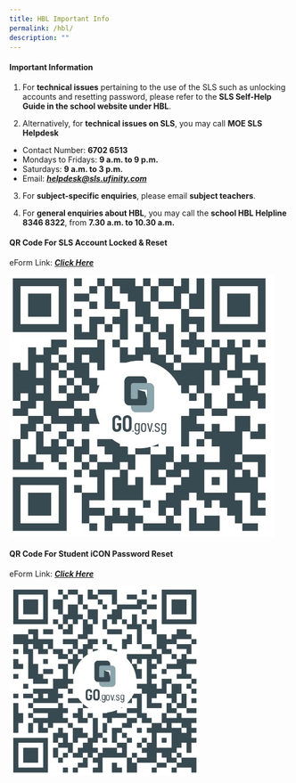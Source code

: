 ```yaml
---
title: HBL Important Info
permalink: /hbl/
description: ""
---
```

#### **Important Information**

1. For **technical issues** pertaining to the use of the SLS such as unlocking accounts and resetting password, please refer to the **SLS Self-Help Guide in the school website under HBL**.

2. Alternatively, for **technical issues on SLS**, you may call **MOE SLS Helpdesk** 

* Contact Number: **6702 6513**
* Mondays to Fridays: **9 a.m. to 9 p.m.**
* Saturdays: **9 a.m. to 3 p.m.**
* Email: ***[helpdesk@sls.ufinity.com](helpdesk@sls.ufinity.com)***

3. For **subject-specific enquiries**, please email **subject teachers**.

4. For **general enquiries about HBL**, you may call the **school HBL Helpline 8346 8322**, from **7.30 a.m. to 10.30 a.m.**

#### **QR Code For SLS Account Locked & Reset**
eForm Link: ***[Click  Here](https://go.gov.sg/acsjsls)***

![](/images/SLS%20Account%20Reset%20Link.jpg)

#### **QR Code For Student iCON Password Reset**
eForm Link: ***[Click  Here](https://go.gov.sg/acsjstudiconreset)***

![](/images/Stud%20iCON%20Account%20Reset%20Link.jpg)